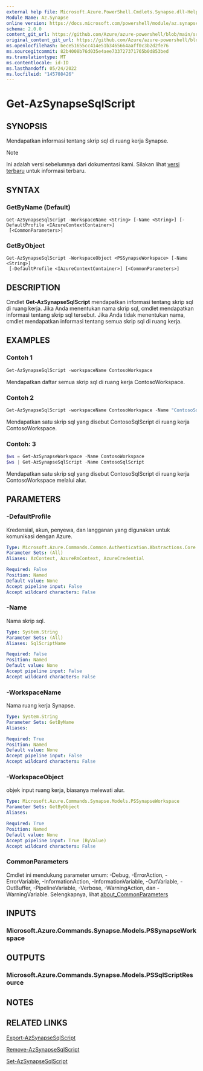 ```yaml
---
external help file: Microsoft.Azure.PowerShell.Cmdlets.Synapse.dll-Help.xml
Module Name: Az.Synapse
online version: https://docs.microsoft.com/powershell/module/az.synapse/get-azsynapsesqlscript
schema: 2.0.0
content_git_url: https://github.com/Azure/azure-powershell/blob/main/src/Synapse/Synapse/help/Get-AzSynapseSqlScript.md
original_content_git_url: https://github.com/Azure/azure-powershell/blob/main/src/Synapse/Synapse/help/Get-AzSynapseSqlScript.md
ms.openlocfilehash: bece51655cc414e51b3465664aaff0c3b2d2fe76
ms.sourcegitcommit: 82b4008b76d035e4aee733727371765b0d853bed
ms.translationtype: MT
ms.contentlocale: id-ID
ms.lasthandoff: 05/24/2022
ms.locfileid: "145708426"
---
```

# Get-AzSynapseSqlScript

## SYNOPSIS
Mendapatkan informasi tentang skrip sql di ruang kerja Synapse.

> [!NOTE]
>Ini adalah versi sebelumnya dari dokumentasi kami. Silakan lihat [versi terbaru](/powershell/module/az.synapse/get-azsynapsesqlscript) untuk informasi terbaru.

## SYNTAX

### GetByName (Default)
```
Get-AzSynapseSqlScript -WorkspaceName <String> [-Name <String>] [-DefaultProfile <IAzureContextContainer>]
 [<CommonParameters>]
```

### GetByObject
```
Get-AzSynapseSqlScript -WorkspaceObject <PSSynapseWorkspace> [-Name <String>]
 [-DefaultProfile <IAzureContextContainer>] [<CommonParameters>]
```

## DESCRIPTION
Cmdlet **Get-AzSynapseSqlScript** mendapatkan informasi tentang skrip sql di ruang kerja. Jika Anda menentukan nama skrip sql, cmdlet mendapatkan informasi tentang skrip sql tersebut. Jika Anda tidak menentukan nama, cmdlet mendapatkan informasi tentang semua skrip sql di ruang kerja.

## EXAMPLES

### Contoh 1
```powershell
Get-AzSynapseSqlScript -workspaceName ContosoWorkspace
```

Mendapatkan daftar semua skrip sql di ruang kerja ContosoWorkspace.

### Contoh 2
```powershell
Get-AzSynapseSqlScript -workspaceName ContosoWorkspace -Name "ContosoSqlScript"
```

Mendapatkan satu skrip sql yang disebut ContosoSqlScript di ruang kerja ContosoWorkspace.

### Contoh: 3
```powershell
$ws = Get-AzSynapseWorkspace -Name ContosoWorkspace
$ws | Get-AzSynapseSqlScript -Name ContosoSqlScript
```

Mendapatkan satu skrip sql yang disebut ContosoSqlScript di ruang kerja ContosoWorkspace melalui alur.

## PARAMETERS

### -DefaultProfile
Kredensial, akun, penyewa, dan langganan yang digunakan untuk komunikasi dengan Azure.

```yaml
Type: Microsoft.Azure.Commands.Common.Authentication.Abstractions.Core.IAzureContextContainer
Parameter Sets: (All)
Aliases: AzContext, AzureRmContext, AzureCredential

Required: False
Position: Named
Default value: None
Accept pipeline input: False
Accept wildcard characters: False
```

### -Name
Nama skrip sql.

```yaml
Type: System.String
Parameter Sets: (All)
Aliases: SqlScriptName

Required: False
Position: Named
Default value: None
Accept pipeline input: False
Accept wildcard characters: False
```

### -WorkspaceName
Nama ruang kerja Synapse.

```yaml
Type: System.String
Parameter Sets: GetByName
Aliases:

Required: True
Position: Named
Default value: None
Accept pipeline input: False
Accept wildcard characters: False
```

### -WorkspaceObject
objek input ruang kerja, biasanya melewati alur.

```yaml
Type: Microsoft.Azure.Commands.Synapse.Models.PSSynapseWorkspace
Parameter Sets: GetByObject
Aliases:

Required: True
Position: Named
Default value: None
Accept pipeline input: True (ByValue)
Accept wildcard characters: False
```

### CommonParameters
Cmdlet ini mendukung parameter umum: -Debug, -ErrorAction, -ErrorVariable, -InformationAction, -InformationVariable, -OutVariable, -OutBuffer, -PipelineVariable, -Verbose, -WarningAction, dan -WarningVariable. Selengkapnya, lihat [about_CommonParameters](http://go.microsoft.com/fwlink/?LinkID=113216)

## INPUTS

### Microsoft.Azure.Commands.Synapse.Models.PSSynapseWorkspace

## OUTPUTS

### Microsoft.Azure.Commands.Synapse.Models.PSSqlScriptResource

## NOTES

## RELATED LINKS

[Export-AzSynapseSqlScript](./Export-AzSynapseSqlScript.md)

[Remove-AzSynapseSqlScript](./Remove-AzSynapseSqlScript.md)

[Set-AzSynapseSqlScript](./Set-AzSynapseSqlScript.md)
